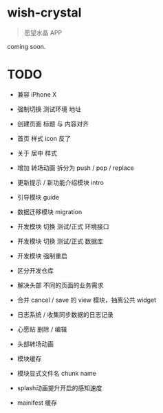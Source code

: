 # wish-crystal
> 愿望水晶 APP

coming soon.

# TODO

* 兼容 iPhone X
* 强制切换 测试环境 地址
* 创建页面 标题 与 内容对齐
* 首页 样式 icon 反了
* 关于 居中 样式

* 增加 转场动画 拆分为 push / pop / replace
* 更新提示 / 新功能介绍模块 intro
* 引导模块 guide
* 数据迁移模块 migration
* 开发模块 切换 测试/正式 环境接口
* 开发模块 切换 测试/正式 数据库
* 开发模块 强制重启
* 区分开发仓库

* 解决头部 不同的页面的业务需求
* 合并 cancel / save 的 view 模块，抽离公共 widget
* 日志系统 / 收集同步数据的日志记录

* 心愿贴 删除 / 编辑
* 头部转场动画
* 模块缓存
* 模块显式文件名 chunk name
* splash动画提升开启的感知速度
* mainifest 缓存
